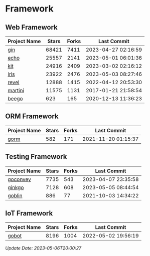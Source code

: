 # Framework

## Web Framework
| Project Name | Stars | Forks | Last Commit |
| ------------ | ----- | ----- | ----------- |
| [gin](https://github.com/gin-gonic/gin) | 68421 | 7411 | 2023-04-27 02:16:59 |
| [echo](https://github.com/labstack/echo) | 25557 | 2141 | 2023-05-01 06:01:36 |
| [kit](https://github.com/go-kit/kit) | 24916 | 2409 | 2023-03-02 02:16:12 |
| [iris](https://github.com/kataras/iris) | 23922 | 2476 | 2023-05-03 08:27:46 |
| [revel](https://github.com/revel/revel) | 12888 | 1415 | 2022-04-12 20:53:30 |
| [martini](https://github.com/go-martini/martini) | 11575 | 1131 | 2017-01-21 21:58:54 |
| [beego](https://github.com/astaxie/beego) | 623 | 165 | 2020-12-13 11:36:23 |

## ORM Framework
| Project Name | Stars | Forks | Last Commit |
| ------------ | ----- | ----- | ----------- |
| [gorm](https://github.com/jinzhu/gorm) | 582 | 171 | 2021-11-20 01:15:37 |

## Testing Framework
| Project Name | Stars | Forks | Last Commit |
| ------------ | ----- | ----- | ----------- |
| [goconvey](https://github.com/smartystreets/goconvey) | 7735 | 543 | 2023-04-07 23:35:58 |
| [ginkgo](https://github.com/onsi/ginkgo) | 7128 | 608 | 2023-05-05 08:44:54 |
| [goblin](https://github.com/franela/goblin) | 886 | 77 | 2021-10-03 14:34:22 |

## IoT Framework
| Project Name | Stars | Forks | Last Commit |
| ------------ | ----- | ----- | ----------- |
| [gobot](https://github.com/hybridgroup/gobot) | 8196 | 1004 | 2022-05-02 19:56:19 |

*Update Date: 2023-05-06T20:00:27*